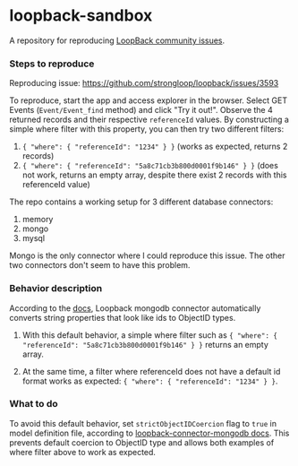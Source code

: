 # loopback-sandbox

A repository for reproducing [LoopBack community issues][wiki-issues].

[wiki-issues]: https://github.com/strongloop/loopback/wiki/Reporting-issues

### Steps to reproduce

Reproducing issue: https://github.com/strongloop/loopback/issues/3593

To reproduce, start the app and access explorer in the browser.
Select GET Events (`Event/Event_find` method) and click "Try it out!". Observe the 4 returned records and their
respective `referenceId` values. By constructing a simple where filter with this property, you can then try two different filters:

1. `{ "where": { "referenceId": "1234" } }` (works as expected, returns 2 records)
2. `{ "where": { "referenceId": "5a8c71cb3b800d0001f9b146" } }` (does not work, returns an empty array, despite there exist 2 records with this referenceId value)

The repo contains a working setup for 3 different database connectors:

1. memory
2. mongo
3. mysql

Mongo is the only connector where I could reproduce this issue. The other two connectors don't seem to have this problem.

### Behavior description

According to the [docs](https://github.com/strongloop/loopback-connector-mongodb#strictobjectidcoercion-flag), Loopback mongodb connector
automatically converts string properties that look like ids to ObjectID types.

1. With this default behavior, a simple where filter such as `{ "where": { "referenceId": "5a8c71cb3b800d0001f9b146" } }`
returns an empty array.

2. At the same time, a filter where referenceId does not have a default id format works as expected: `{ "where": { "referenceId": "1234" } }`.

### What to do

To avoid this default behavior, set `strictObjectIDCoercion` flag to `true` in model definition file, according to
[loopback-connector-mongodb docs](https://github.com/strongloop/loopback-connector-mongodb#strictobjectidcoercion-flag).
This prevents default coercion to ObjectID type and allows both examples of where filter above to work as expected.
